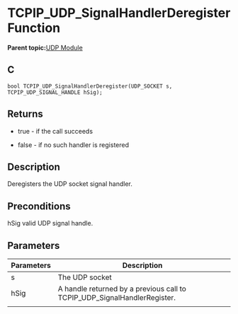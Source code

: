 # TCPIP\_UDP\_SignalHandlerDeregister Function

**Parent topic:**[UDP Module](GUID-D2D8E9C8-0778-41E2-8F0B-194954B92250.md)

## C

```
bool TCPIP_UDP_SignalHandlerDeregister(UDP_SOCKET s, TCPIP_UDP_SIGNAL_HANDLE hSig); 
```

## Returns

-   true - if the call succeeds

-   false - if no such handler is registered


## Description

Deregisters the UDP socket signal handler.

## Preconditions

hSig valid UDP signal handle.

## Parameters

|Parameters|Description|
|----------|-----------|
|s|The UDP socket|
|hSig|A handle returned by a previous call to TCPIP\_UDP\_SignalHandlerRegister.|
|||

